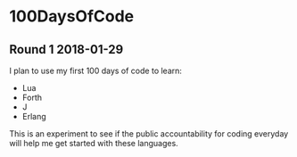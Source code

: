 # 100DaysOfCode #

## Round 1 2018-01-29 ##
I plan to use my first 100 days of code to learn:
  - Lua
  - Forth
  - J
  - Erlang

This is an experiment to see if the public accountability for coding
everyday will help me get started with these languages.
